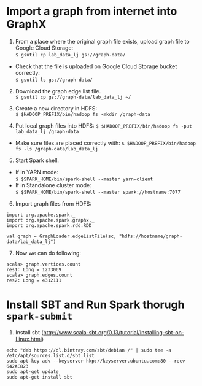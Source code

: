 # Import a graph from internet into GraphX

1. From a place where the original graph file exists, upload graph file to Google Cloud Storage:   
  `$ gsutil cp lab_data_lj gs://graph-data/`
  * Check that the file is uploaded on Google Cloud Storage bucket correctly:   
    `$ gsutil ls gs://graph-data/`

2. Download the graph edge list file.  
  `$ gsutil cp gs://graph-data/lab_data_lj ~/`

3. Create a new directory in HDFS:  
  `$ $HADOOP_PREFIX/bin/hadoop fs -mkdir /graph-data`
  
4. Put local graph files into HDFS:
  `$ $HADOOP_PREFIX/bin/hadoop fs -put lab_data_lj /graph-data`
  * Make sure files are placed correctly with:
    `$ $HADOOP_PREFIX/bin/hadoop fs -ls /graph-data/lab_data_lj`

5. Start Spark shell.
  * If in YARN mode:  
    `$ $SPARK_HOME/bin/spark-shell --master yarn-client`
  * If in Standalone cluster mode:    
    `$ $SPARK_HOME/bin/spark-shell --master spark://hostname:7077`
  
6. Import graph files from HDFS:

  ```
  import org.apache.spark._
  import org.apache.spark.graphx._
  import org.apache.spark.rdd.RDD
  
  val graph = GraphLoader.edgeListFile(sc, "hdfs://hostname/graph-data/lab_data_lj")
  ```
  
7. Now we can do following:

  ```
  scala> graph.vertices.count
  res1: Long = 1233069
  scala> graph.edges.count
  res2: Long = 4312111
  ```
  
# Install SBT and Run Spark thorugh `spark-submit`

1. Install sbt (http://www.scala-sbt.org/0.13/tutorial/Installing-sbt-on-Linux.html)  
  
  ```
  echo "deb https://dl.bintray.com/sbt/debian /" | sudo tee -a /etc/apt/sources.list.d/sbt.list
  sudo apt-key adv --keyserver hkp://keyserver.ubuntu.com:80 --recv 642AC823
  sudo apt-get update
  sudo apt-get install sbt
  ```

